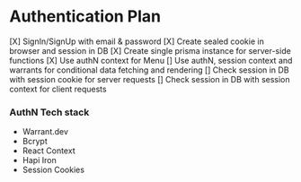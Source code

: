# Authentication Plan

[X] SignIn/SignUp with email & password
[X] Create sealed cookie in browser and session in DB
[X] Create single prisma instance for server-side functions
[X] Use authN context for Menu
[] Use authN, session context and warrants for conditional data fetching and rendering
[] Check session in DB with session cookie for server requests
[] Check session in DB with session context for client requests

### AuthN Tech stack

- Warrant.dev
- Bcrypt
- React Context
- Hapi Iron
- Session Cookies
